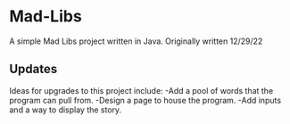 # Mad-Libs
A simple Mad Libs project written in Java. Originally written 12/29/22

## Updates
Ideas for upgrades to this project include:
-Add a pool of words that the program can pull from.
-Design a page to house the program.
-Add inputs and a way to display the story.
